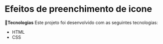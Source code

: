 # Efeitos de preenchimento de icone

:rocket:**Tecnologias**
Este projeto foi desenvolvido com as seguintes tecnologias:
*  HTML
*  CSS
